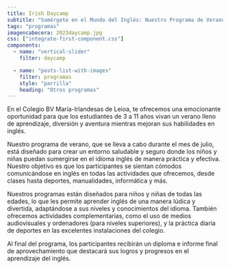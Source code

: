 ```yaml
---
title: Irish Daycamp
subtitle: "Sumérgete en el Mundo del Inglés: Nuestro Programa de Verano para Niños y Niñas"
tags: "programas"
imagencabecera: 2023daycamp.jpg
css: ["integrate-first-component.css"]
components:
  - name: "vertical-slider"
    filter: daycamp

  - name: "posts-list-with-images"
    filter: programas
    style: "parrilla"
    heading: "Otros programas"
---
```


En el Colegio BV María-Irlandesas de Leioa, te ofrecemos una emocionante oportunidad para que los estudiantes de 3 a 11 años vivan un verano lleno de aprendizaje, diversión y aventura mientras mejoran sus habilidades en inglés.

Nuestro programa de verano, que se lleva a cabo durante el mes de julio, está diseñado para crear un entorno saludable y seguro donde los niños y niñas puedan sumergirse en el idioma inglés de manera práctica y efectiva. Nuestro objetivo es que los participantes se sientan cómodos comunicándose en inglés en todas las actividades que ofrecemos, desde clases hasta deportes, manualidades, informática y más.

Nuestros programas están diseñados para niños y niñas de todas las edades, lo que les permite aprender inglés de una manera lúdica y divertida, adaptándose a sus niveles y conocimientos del idioma. También ofrecemos actividades complementarias, como el uso de medios audiovisuales y ordenadores (para niveles superiores), y la práctica diaria de deportes en las excelentes instalaciones del colegio.

Al final del programa, los participantes recibirán un diploma e informe final de aprovechamiento que destacará sus logros y progresos en el aprendizaje del inglés.
